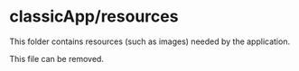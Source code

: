 # classicApp/resources

This folder contains resources (such as images) needed by the application. 

This file can be removed.
